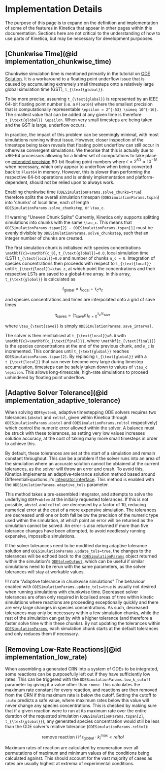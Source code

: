 # Implementation Details

The purpose of this page is to expand on the definition and implementation of some of the features in Kinetica that appear in other pages within this documentation. Sections here are not critical to the understanding of how to use parts of Kinetica, but may be necessary for development purpooses.

## [Chunkwise Time](@id implementation_chunkwise_time)

Chunkwise simulation time is mentioned primarily in the tutorial on [ODE Solution](@ref). It is a workaround to a floating point underflow issue that is caused by accumulating extremely small timesteps onto a relatively large global simulation time (GST), ``t_{\text{global}}``. 

To be more precise, assuming ``t_{\text{global}}`` is represented by an IEEE 64-bit floating point number (i.e. a `Float64`) where the smallest precision that is computationally representable ``\epsilon = 2^{-53} \simeq 10^{-16}``. The smallest value that can be added at any given time is therefore ``t_{\text{global}} \epsilon``. When very small timesteps are being taken and the GST is large, underflow occurs.

In practice, the impact of this problem can be seemingly minimal, with most simulations running without issue. However, closer inspection of the timesteps being taken reveals that floating point underflow can still occur in otherwise convergent simulations. We theorise that this is actually due to x86-64 processors allowing for a limited set of computations to take place on [extended precision](https://en.wikipedia.org/wiki/Extended_precision#x86_extended_precision_format) 80-bit floating point numbers where $\epsilon=2^{63}\approx10^{-18}$ when necessary, which only appear to underflow when being converted back to `Float64` in memory. However, this is slower than performing the respective 64-bit operations and is entirely implementation and platform-dependent, should not be relied upon to always work.

Enabling chunkwise time (`ODESimulationParams.solve_chunks=true`) therefore splits the overall simulation timespan (`ODESimulationParams.tspan`) into 'chunks' of local time, each of length `ODESimulationParams.solve_chunkstep`, or ``\tau_c``.

!!! warning "Uneven Chunk Splits"
    Currently, Kinetica only supports splitting simulations into chunks with the same ``\tau_c``. This means that `ODESimulationParams.tspan[2] - ODESimulationParams.tspan[1]` must be evenly divisible by `ODESimulationParams.solve_chunkstep`, such that an integer number of chunks are created.

The first simulation chunk is initialised with species concentrations ``\mathbf{c}=\mathbf{c_0}``, ``t_{\text{global}}=0.0``, local simulation time (LST) ``t_{\text{local}}=0.0`` and number of chunks ``n_c = 0``. Integration of species concentrations then proceeds with respect to ``t_{\text{local}}`` until ``t_{\text{local}}=\tau_c``, at which point the concentrations and their respective LSTs are saved to a global-time array. In this array, ``t_{\text{global}}`` is calculated as
```math
t_{\text{global}} = t_{\text{local}} + \tau_c n_c
```
and species concentrations and times are interpolated onto a grid of save times
```math
\mathbf{t_{\text{saves}}}=\left( \tau_{\text{save}}n \right)_{n=0}^{\tau_{c}/\tau_{\text{save}}}
```
where ``\tau_{\text{save}}`` is simply `ODESimulationParams.save_interval`.

The solver is then reinitialised at ``t_{\text{local}}=0.0`` with ``\mathbf{c}=\mathbf{c_{\text{final}}}``, where ``\mathbf{c_{\text{final}}}`` is the species concentrations at the end of the previous chunk, and ``n_c`` is incremented. This continues until ``t_{\text{global}}`` reaches `ODESimulationParams.tspan[2]`. By replacing ``t_{\text{global}}`` with a ``t_{\text{local}}`` that can never become very large during timestep accumulation, timesteps can be safely taken down to values of ``\tau_c \epsilon``. This allows long-timescale, high-rate simulations to proceed unhindered by floating point underflow.

## [Adaptive Solver Tolerance](@id implementation_adaptive_tolerance)

When solving `ODESystem`s, adaptive timestepping ODE solvers requires two tolerances (`abstol` and `reltol`, given within Kinetica through `ODESimulationParams.abstol` and `ODESimulationParams.reltol` respectively) which control the numeric error allowed within the solver. A balance must be struck with these tolerances, as setting very low values increases solution accuracy, at the cost of taking many more small timesteps in order to achieve this.

By default, these tolerances are set at the start of a simulation and remain constant throughout. This can be a problem if the solver runs into an area of the simulation where an accurate solution cannot be obtained at the current tolerances, as the solver will throw an error and crash. To avoid this, Kinetica implements an adaptive-tolerance solution method based around DifferentialEquations.jl's [integrator interface](https://docs.sciml.ai/DiffEqDocs/stable/basics/integrator/). This method is enabled with the `ODESimulationParams.adaptive_tols` parameter.

This method takes a pre-assembled integrator, and attempts to solve the underlying `ODEProblem` at the initially requested tolerances. If this is not possible, `abstol` and `reltol` are decreased by a factor of 10, reducing numerical error at the cost of a more expensive simulation. The tolerances are decreased until one or both fall below the precision of the numeric type used within the simulation, at which point an error will be returned as the simulation cannot be solved. An error is also returned if more than five tolerance changes have been attempted, to avoid needlessly running expensive, impossible simulations.

If the solver tolerances need to be modified during adaptive tolerance solution and `ODESimulationParams.update_tols=true`, the changes to the tolerances will be echoed back to the [`ODESimulationParams`](@ref) object returned within the simulation's [`ODESolveOutput`](@ref), which can be useful if similar simulations need to be rerun with the same parameters, as the solver tolerances will stay at workable values.

!!! note "Adaptive tolerance in chunkwise simulations"
    The behaviour enabled with `ODESimulationParams.update_tols=true` is usually not desired when running simulations with chunkwise time. Decreased solver tolerances are often only required in localised areas of time within kinetic simulations where reactions are proceeding exceptionally quickly and there are very large changes in species concentrations. As such, decreased tolerances may only be necessary within a few simulation chunks, while the rest of the simulation can get by with a higher tolerance (and therefore a faster solve time within these chunks). By not updating the tolerances within [`ODESimulationParams`](@ref), each simulation chunk starts at the default tolerances and only reduces them if necessary.

## [Removing Low-Rate Reactions](@id implementation_low_rate)

When assembling a generated CRN into a system of ODEs to be integrated, some reactions can be purposefully left out if they have sufficiently low rates. This can be triggered with the `ODESimulationParams.low_k_cutoff` parameter by giving it a value other than `:none`. This calculates the maximum rate constant for every reaction, and reactions are then removed from the CRN if this maximum rate is below the cutoff. Setting the cutoff to `:auto` predicts a safe value, where maximum rates below this value will never change any species concentrations. This is checked by making sure that if a given reaction were to run at its maximum rate over the entire duration of the requested simulation (`ODESimulationParams.tspan[2]`, ``t_{\text{global}}``), any generated species concentration would still be less than the ODE solver's relative tolerance (`ODESimulationParams.reltol`):

```math
\text{remove reaction } i \text{ if } t_{\text{global}} \cdot k_i^{\text{max}} < reltol
```

Maximum rates of reaction are calculated by enumeration over all permutations of maximum and minimum values of the conditions being calculated against. This should account for the vast majority of cases as rates are usually highest at extrema of experimental conditions.